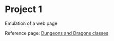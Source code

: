 # Project 1

Emulation of a web page

Reference page: [Dungeons and Dragons classes](https://www.rolroyce.com/rol/DDP/Clases.php)
